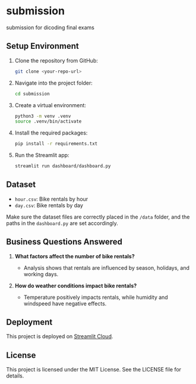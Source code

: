 # submission
submission for dicoding final exams


## Setup Environment

1. Clone the repository from GitHub:
    ```bash
    git clone <your-repo-url>
    ```

2. Navigate into the project folder:
    ```bash
    cd submission
    ```

3. Create a virtual environment:
    ```bash
    python3 -m venv .venv
    source .venv/bin/activate
    ```

4. Install the required packages:
    ```bash
    pip install -r requirements.txt
    ```

5. Run the Streamlit app:
    ```bash
    streamlit run dashboard/dashboard.py
    ```

## Dataset

- `hour.csv`: Bike rentals by hour
- `day.csv`: Bike rentals by day

Make sure the dataset files are correctly placed in the `/data` folder, and the paths in the `dashboard.py` are set accordingly.

## Business Questions Answered

1. **What factors affect the number of bike rentals?**
   - Analysis shows that rentals are influenced by season, holidays, and working days.

2. **How do weather conditions impact bike rentals?**
   - Temperature positively impacts rentals, while humidity and windspeed have negative effects.

## Deployment

This project is deployed on [Streamlit Cloud](<streamlit-app-link>).

## License

This project is licensed under the MIT License. See the LICENSE file for details.
